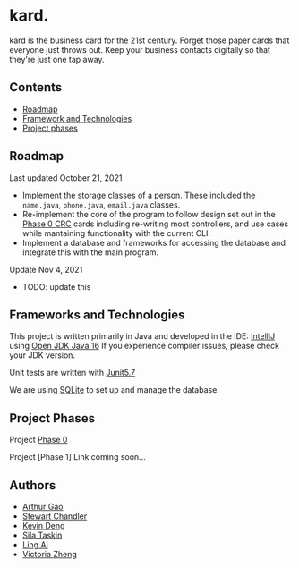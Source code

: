 # kard.

kard is the business card for the 21st century. Forget those paper cards that everyone just throws out. Keep your business contacts digitally so that they're just one tap away.

## Contents

- [Roadmap](#roadmap)
- [Framework and Technologies](#frameworks-and-technologies)
- [Project phases](#project-phases)

## Roadmap

Last updated October 21, 2021

- Implement the storage classes of a person. These included the `name.java`, `phone.java`, `email.java` classes.
- Re-implement the core of the program to follow design set out in the [Phase 0 CRC](https://github.com/CSC207-UofT/course-project-purplemongoose/tree/main/phase0/CRC%20Cards) cards including re-writing most controllers, and use cases while mantaining functionality with the current CLI.
- Implement a database and frameworks for accessing the database and integrate this with the main program.

Update Nov 4, 2021

- TODO: update this

## Frameworks and Technologies

This project is written primarily in Java and developed in the IDE: [IntelliJ](https://www.jetbrains.com/idea/) using [Open JDK Java 16](https://jdk.java.net/16/) If you experience compiler issues, please check your JDK version.

Unit tests are written with [Junit5.7](https://junit.org/junit5/) 

We are using [SQLite]() to set up and manage the database.

## Project Phases

Project [Phase 0](https://github.com/CSC207-UofT/course-project-purplemongoose/tree/main/phase0)

Project [Phase 1] Link coming soon...

## Authors

- [Arthur Gao](https://github.com/Affixrevy)
- [Stewart Chandler](https://github.com/StewartChandler)
- [Kevin Deng](https://github.com/tiantian205)
- [Sila Taskin](https://github.com/mericsila)
- [Ling Ai](https://github.com/warzone2243)
- [Victoria Zheng](https://github.com/vzhang1112)



